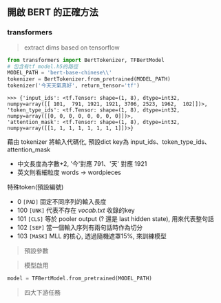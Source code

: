 
## 開啟 BERT 的正確方法

### transformers

> extract dims based on tensorflow

```python
from transformers import BertTokenizer, TFBertModel
# 包含有tf_model.h5的路徑 
MODEL_PATH = 'bert-base-chinese\\' 
tokenizer = BertTokenizer.from_pretrained(MODEL_PATH)
tokenizer('今天天氣真好', return_tensor='tf')
```
```
>>> {'input_ids': <tf.Tensor: shape=(1, 8), dtype=int32, numpy=array([[ 101,  791, 1921, 1921, 3706, 2523, 1962,  102]])>, 
'token_type_ids': <tf.Tensor: shape=(1, 8), dtype=int32, numpy=array([[0, 0, 0, 0, 0, 0, 0, 0]])>, 
'attention_mask': <tf.Tensor: shape=(1, 8), dtype=int32, numpy=array([[1, 1, 1, 1, 1, 1, 1, 1]])>}
```
藉由 tokenizer 將輸入代碼化, 預設dict key為 input_ids、token_type_ids、attention_mask
* 中文長度為字數+2, '今'對應 791、'天' 對應 1921
* 英文則看細粒度 words -> wordpieces

特殊token(預設編號)
*   0 `[PAD]` 固定不同序列的輸入長度
* 100 `[UNK]` 代表不存在 *vocab.txt* 收錄的key
* 101 `[CLS]` 等於 pooler output (? 還是 last hidden state), 用來代表整句話
* 102 `[SEP]` 當一個輸入序列有兩句話時作為切分
* 103 `[MASK]` MLL 的核心, 透過隨機遮罩15%, 來訓練模型


> 預設參數




> 模型啟用

```python
model = TFBertModel.from_pretrained(MODEL_PATH)
```

> 四大下游任務

